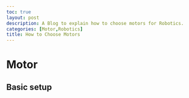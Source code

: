 ```yaml
---
toc: true
layout: post
description: A Blog to explain how to choose motors for Robotics.
categories: [Motor,Robotics]
title: How to Choose Motors
---
```

# Motor

## Basic setup


